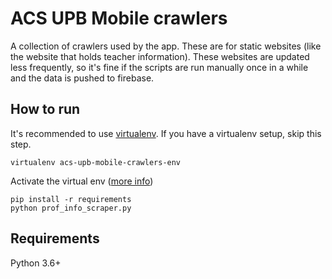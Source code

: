 # ACS UPB Mobile crawlers

A collection of crawlers used by the app. These are for static websites (like the website that holds teacher information). These websites are updated less frequently, so it's fine if the scripts are run manually once in a while and the data is pushed to firebase.

## How to run

It's recommended to use [virtualenv](https://pypi.org/project/virtualenv/). If you have a virtualenv setup, skip this step.

```
virtualenv acs-upb-mobile-crawlers-env
```

Activate the virtual env ([more info](acs-upb-mobile-crawlers-env))

```
pip install -r requirements
python prof_info_scraper.py
```

## Requirements
Python 3.6+